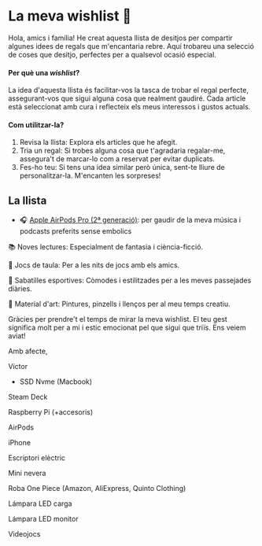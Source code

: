 # La meva wishlist 🎁
Hola, amics i família!
He creat aquesta llista de desitjos per compartir algunes idees de regals que m'encantaria rebre. Aquí trobareu una selecció de coses que desitjo, perfectes per a qualsevol ocasió especial.

#### Per què una *wishlist*?
La idea d'aquesta llista és facilitar-vos la tasca de trobar el regal perfecte, assegurant-vos que sigui alguna cosa que realment gaudiré. Cada article està seleccionat amb cura i reflecteix els meus interessos i gustos actuals.

#### Com utilitzar-la?
1. Revisa la llista: Explora els articles que he afegit.
2. Tria un regal: Si trobes alguna cosa que t'agradaria regalar-me, assegura't de marcar-lo com a reservat per evitar duplicats.
3. Fes-ho teu: Si tens una idea similar però única, sent-te lliure de personalitzar-la. M'encanten les sorpreses!

## La llista
- 🎧 [Apple AirPods Pro (2ª generació)](https://amzn.eu/d/51HVK3K): per gaudir de la meva música i podcasts preferits sense embolics

📚 Noves lectures: Especialment de fantasia i ciència-ficció.

🧩 Jocs de taula: Per a les nits de jocs amb els amics.

👟 Sabatilles esportives: Còmodes i estilitzades per a les meves passejades diàries.

🎨 Material d'art: Pintures, pinzells i llenços per al meu temps creatiu.

Gràcies per prendre't el temps de mirar la meva wishlist. El teu gest significa molt per a mi i estic emocionat pel que sigui que triïs. Ens veiem aviat!

Amb afecte,

Víctor

- SSD Nvme (Macbook)

Steam Deck

Raspberry Pi (+accesoris)

AirPods

iPhone

Escriptori elèctric

Mini nevera

Roba One Piece (Amazon, AliExpress, Quinto Clothing)

Lámpara LED carga

Lámpara LED monitor

Videojocs
